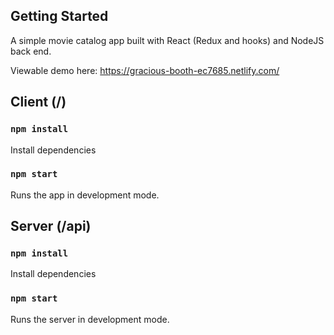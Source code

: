 ## Getting Started

A simple movie catalog app built with React (Redux and hooks) and NodeJS back end.

Viewable demo here: https://gracious-booth-ec7685.netlify.com/

## Client (/)

### `npm install` 

Install dependencies <br />

### `npm start`

Runs the app in development mode.<br>

## Server (/api)

### `npm install` 

Install dependencies <br />

### `npm start`

Runs the server in development mode.<br>
